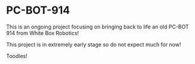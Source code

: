 # PC-BOT-914

This is an ongoing project focusing on bringing back to life an old PC-BOT 914 from White Box Robotics!

This project is in extremely early stage so do not expect much for now!

Toodles!
